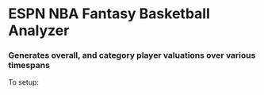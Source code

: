 # ESPN NBA Fantasy Basketball Analyzer

### Generates overall, and category player valuations over various timespans

To setup:
